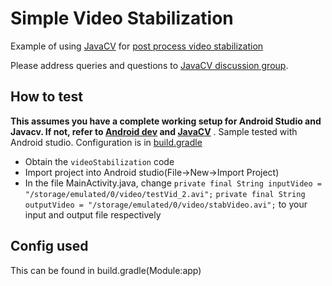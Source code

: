 Simple Video Stabilization
================

Example of using [JavaCV](https://github.com/bytedeco/javacv) for [post process video stabilization](https://cseweb.ucsd.edu/classes/fa03/cse252c/projects/skchow.pdf)

Please address queries and questions to [JavaCV discussion group](https://groups.google.com/forum/#!forum/javacv).


How to test
------------------------------
**This assumes you have a complete working setup for Android Studio and Javacv. If not, refer to [Android dev](http://developer.android.com/sdk/index.html) and [JavaCV](https://github.com/bytedeco/javacv)** . Sample tested with Android studio. Configuration is in [build.gradle](app/build.gradle)

* Obtain the `videoStabilization` code
* Import project into Android studio(File->New->Import Project)
* In the file MainActivity.java, change `private final String inputVideo = "/storage/emulated/0/video/testVid_2.avi";`
    `private final String outputVideo = "/storage/emulated/0/video/stabVideo.avi";`
to your input and output file respectively

Config used
--------------------------
This can be found in build.gradle(Module:app)
